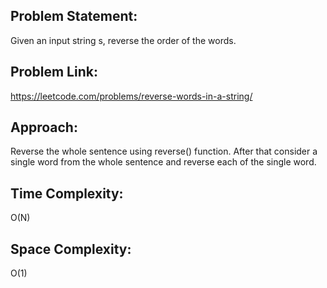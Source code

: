 ## Problem Statement:
Given an input string s, reverse the order of the words.

## Problem Link:
https://leetcode.com/problems/reverse-words-in-a-string/

## Approach:
Reverse the whole sentence using reverse() function. After that consider a single word from the whole sentence and reverse each of the single word. 

## Time Complexity:
O(N)

## Space Complexity:
O(1)
